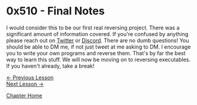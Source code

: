 # 0x510 - Final Notes
I would consider this to be our first real reversing project. There was a significant amount of information covered. If you're confused by anything please reach out on [Twitter](https://twitter.com/0xZ0F) or [Discord](https://discord.gg/m3DRPyV). There are no dumb questions! You should be able to DM me, if not just tweet at me asking to DM. I encourage you to write your own programs and reverse them. That's by far the best way to learn this stuff. We will now be moving on to reversing executables. If you haven't already, take a break!

[<- Previous Lesson](0x509-ImplementingPlayer.md)  
[Next Lesson ->](../0x600-PrintPlayerStats/0x600-PrintPlayerStats.md)  

[Chapter Home](0x500-DLL.md)  
